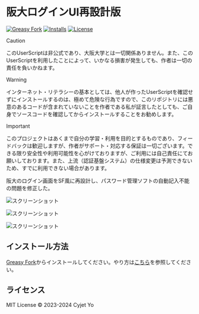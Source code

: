 <div lang="ja">

# 阪大ログインUI再設計版

[![Greasy Fork](https://img.shields.io/greasyfork/v/466251-osaka-university-login-redesigned?style=flat)](https://greasyfork.org/ja/scripts/466251-osaka-university-login-redesigned)
[![Installs](https://img.shields.io/greasyfork/dt/466251-osaka-university-login-redesigned?style=flat)](https://greasyfork.org/ja/scripts/466251-osaka-university-login-redesigned)
[![License](https://img.shields.io/greasyfork/l/466251-osaka-university-login-redesigned?style=flat)](./LICENSE)

> [!CAUTION]
> このUserScriptは非公式であり、大阪大学とは一切関係ありません。また、このUserScriptを利用したことによって、いかなる損害が発生しても、作者は一切の責任を負いかねます。

> [!WARNING]
> <span lang="ja">インターネット・リテラシーの基本としては、他人が作ったUserScriptを確認せずにインストールするのは、極めて危険な行為ですので、このリポジトリには悪意のあるコードが含まれていないことを作者である私が証言したとしても、ご自身でソースコードを確認してからインストールすることをお勧めします。<span>

> [!IMPORTANT]
> このプロジェクトはあくまで自分の学習・利用を目的とするものであり、フィードバックは歓迎しますが、作者がサポート・対応する保証は一切ございます。できる限り安全性や利用可能性を心がけておりますが、ご利用には自己責任にてお願いしております。また、上流（認証基盤システム）の仕様変更は予測できないため、すでに利用できない場合があります。

阪大のログイン画面をSF風に再設計し、パスワード管理ソフトの自動記入不能の問題を修正した。

![スクリーンショット](https://greasyfork.s3.us-east-2.amazonaws.com/67or9nsbuhpvvexgc45vhponl9vd)

![スクリーンショット](https://greasyfork.s3.us-east-2.amazonaws.com/60yn27fvlf4f44lyqjibsvmw0pfy)

![スクリーンショット](https://greasyfork.s3.us-east-2.amazonaws.com/8g1osaxzan22flt8kjlqd4ku9bu7)

## インストール方法

[Greasy Fork](https://greasyfork.org/ja/scripts/466251-osaka-university-login-redesigned)からインストールしてください。やり方は[こちら](https://greasyfork.org/ja/help/installing-user-scripts)を参照してください。

## ライセンス

MIT License &copy; 2023-2024 Cyjet Yo